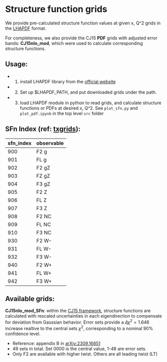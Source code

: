 # Structure function grids

We provide pre-calculated structure function values at given x, Q^2 grids in the [LHAPDF](https://lhapdf.hepforge.org) format.

For completeness, we also provide the CJ15 __PDF__ grids with adjusted error bands:
__CJ15nlo_mod__, which were used to calculate corresponding structure functions.

## Usage:
* 1. install LHAPDF library from the [official website](https://lhapdf.hepforge.org) 
* 2. Set up $LHAPDF_PATH, and put downloaded grids under the path.
* 3. load LHAPDF module in python to read grids, and calculate structure functions or PDFs at desired x, Q^2.  See ```plot_sfn.py``` and ```plot_pdf.ipynb``` in the top level ```src``` folder 

## SFn Index (ref: [txgrids](https://jeffersonlab.github.io/txgrids/_build/html/grids.html)):

| sfn_index | observable  |
|-----------|-------------|
| 900       | F2 g        |
| 901       | FL g        |
| 902       | F2 gZ       |
| 903       | FZ gZ       |
| 904       | F3 gZ       |
| 905       | F2 Z        |
| 906       | FL Z        |
| 907       | F3 Z        |
| 908       | F2 NC       |
| 909       | FL NC       |
| 910       | F3 NC       |
| 930       | F2 W-       |
| 931       | FL W-       |
| 932       | F3 W-       |
| 940       | F2 W+       |
| 941       | FL W+       |
| 942       | F3 W+       |



## Available grids:

__CJ15nlo_mod_SFn__: within the [CJ15 framework](https://inspirehep.net/literature/1420566), structure functions are calculated with rescaled uncertainties in each eigendirection to compensate for deviation from Gaussian behavior. Error sets provide a $\Delta\chi^2=1.646$ increase realtive to the central sets $\chi^2$, corresponding to a nominal 90% confidence level.


* Reference: appendix B in [arXiv:2309.16851](https://arxiv.org/abs/2309.16851)
* 49 sets in total. Set 0000 is the central value, 1-48 are error sets.
* Only F2 are available with higher twist. Others are all leading twist (LT)

